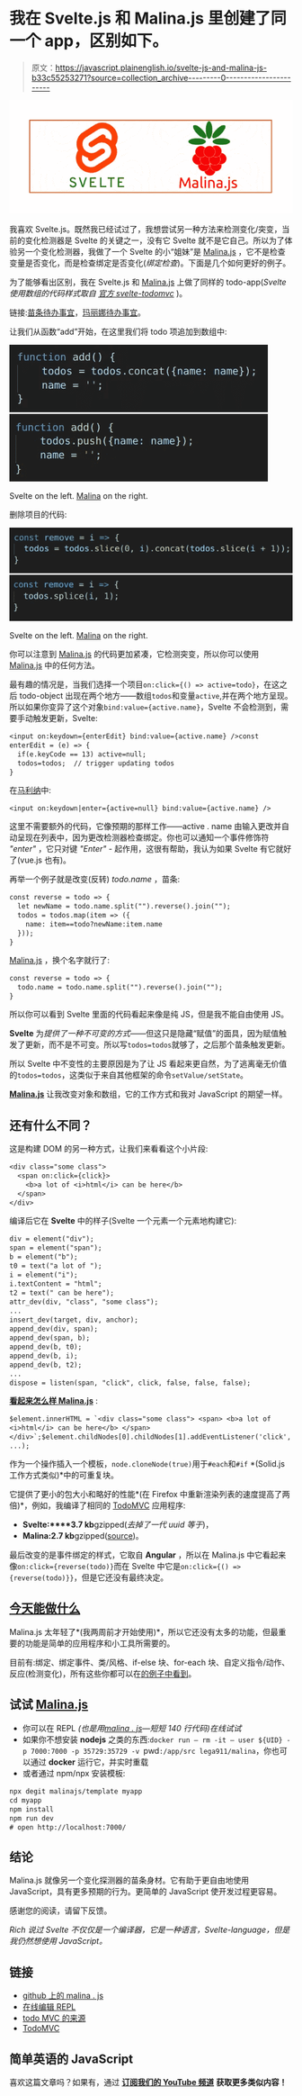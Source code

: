 # 我在 Svelte.js 和 Malina.js 里创建了同一个 app，区别如下。

> 原文：<https://javascript.plainenglish.io/svelte-js-and-malina-js-b33c55253271?source=collection_archive---------0----------------------->

![](img/28335230c38babb98ffc792e5cdfd434.png)

我喜欢 Svelte.js。既然我已经试过了，我想尝试另一种方法来检测变化/突变，当前的变化检测器是 Svelte 的关键之一，没有它 Svelte 就不是它自己。所以为了体验另一个变化检测器，我做了一个 Svelte 的小“姐妹”是 [Malina.js](https://github.com/malinajs/malinajs) ，它不是检查变量是否变化，而是检查绑定是否变化(*绑定检查*)。下面是几个如何更好的例子。

为了能够看出区别，我在 Svelte.js 和 [Malina.js](https://github.com/malinajs/malinajs) 上做了同样的 todo-app(*Svelte 使用数组的代码样式取自* [*官方 svelte-todomvc*](https://github.com/sveltejs/svelte-todomvc/blob/master/src/TodoMVC.svelte) )。

链接:[苗条待办事宜](https://svelte.dev/repl/3db994685aba408c897b40b25de41178?version=3.23.2)，[玛丽娜待办事宜](https://malinajs.github.io/repl/#/gist/e668fb17894a3a6993d109c9ee235003?version=0.6.36)。

让我们从函数“add”开始，在这里我们将 todo 项追加到数组中:

![](img/119f0cb90ed16016d6f1bc7052da9e03.png)![](img/363f4fa98711d66e1f3c7c3167a2c1cd.png)

Svelte on the left. [Malina](https://github.com/malinajs/malinajs) on the right.

删除项目的代码:

![](img/5b8de6c37249df867be616ce90011750.png)![](img/97a090e1ac9e57dbe0d79b62756d5ad4.png)

Svelte on the left. [Malina](https://github.com/malinajs/malinajs) on the right.

你可以注意到 [Malina.js](https://github.com/malinajs/malinajs) 的代码更加紧凑，它检测突变，所以你可以使用 [Malina.js](https://github.com/malinajs/malinajs) 中的任何方法。

最有趣的情况是，当我们选择一个项目`on:click={() => active=todo}`，在这之后 todo-object 出现在两个地方——数组`todos`和变量`active`,并在两个地方呈现。所以如果你变异了这个对象`bind:value={active.name}`，Svelte 不会检测到，需要手动触发更新，Svelte:

```
<input on:keydown={enterEdit} bind:value={active.name} />const enterEdit = (e) => {
  if(e.keyCode == 13) active=null;
  todos=todos;  // trigger updating todos
}
```

在[马利纳](https://github.com/malinajs/malinajs)中:

```
<input on:keydown|enter={active=null} bind:value={active.name} />
```

这里不需要额外的代码，它像预期的那样工作——active . name 由输入更改并自动呈现在列表中，因为更改检测器检查绑定。你也可以通知一个事件修饰符 *"enter"* ，它只对键 *"Enter" -* 起作用，这很有帮助，我认为如果 Svelte 有它就好了(vue.js 也有)。

再举一个例子就是改变(反转) *todo.name* ，苗条:

```
const reverse = todo => {
  let newName = todo.name.split("").reverse().join("");
  todos = todos.map(item => ({
    name: item==todo?newName:item.name
  }));
}
```

[Malina.js](https://github.com/malinajs/malinajs) ，换个名字就行了:

```
const reverse = todo => {
  todo.name = todo.name.split("").reverse().join("");
}
```

所以你可以看到 Svelte 里面的代码看起来像是纯 JS，但是我不能自由使用 JS。

**Svelte** 为*提供了一种不可变的方式*——但这只是隐藏“赋值”的面具，因为赋值触发了更新，而不是不可变。所以写`todos=todos`就够了，之后那个苗条触发更新。

所以 Svelte 中不变性的主要原因是为了让 JS 看起来更自然，为了逃离毫无价值的`todos=todos`，这类似于来自其他框架的命令`setValue/setState`。

[**Malina.js**](https://github.com/malinajs/malinajs) 让我改变对象和数组，它的工作方式和我对 JavaScript 的期望一样。

## 还有什么不同？

这是构建 DOM 的另一种方式，让我们来看看这个小片段:

```
<div class="some class">
  <span on:click={click}>
    <b>a lot of <i>html</i> can be here</b>
  </span>
</div>
```

编译后它在 **Svelte** 中的样子(Svelte 一个元素一个元素地构建它):

```
div = element("div");
span = element("span");
b = element("b");
t0 = text("a lot of ");
i = element("i");
i.textContent = "html";
t2 = text(" can be here");
attr_dev(div, "class", "some class");
...
insert_dev(target, div, anchor);
append_dev(div, span);
append_dev(span, b);
append_dev(b, t0);
append_dev(b, i);
append_dev(b, t2);
...
dispose = listen(span, "click", click, false, false, false);
```

[**看起来怎么样 Malina.js**](https://github.com/malinajs/malinajs) :

```
$element.innerHTML = `<div class="some class"> <span> <b>a lot of <i>html</i> can be here</b> </span> </div>`;$element.childNodes[0].childNodes[1].addEventListener('click', ...);
```

作为一个操作插入一个模板，`node.cloneNode(true)`用于`#each`和`#if` *(Solid.js 工作方式类似)*中的可重复块。

它提供了更小的包大小和略好的性能*(在 Firefox 中重新渲染列表的速度提高了两倍)*，例如，我编译了相同的 [TodoMVC](https://github.com/malinajs/todomvc) 应用程序:

*   **Svelte:****3.7 kb**gzipped(*去掉了一代 uuid 等于*)，
*   **Malina:2.7 kb**gzipped([source](https://github.com/malinajs/todomvc))。

最后改变的是事件绑定的样式，它取自 **Angular** ，所以在 Malina.js 中它看起来像`on:click={reverse(todo)}`而在 Svelte 中它是`on:click={() => {reverse(todo)}}`，但是它还没有最终决定。

## [今天能做什么](https://github.com/malinajs/malinajs)

Malina.js 太年轻了*(我两周前才开始使用)*，所以它还没有太多的功能，但最重要的功能是简单的应用程序和小工具所需要的。

目前有:绑定、绑定事件、类/风格、if-else 块、for-each 块、自定义指令/动作、反应(检测变化)，所有这些你都可以在[的例子中看到](https://malinajs.github.io/repl/)。

## 试试 [Malina.js](https://github.com/malinajs/malinajs)

*   你可以在 REPL *(也是用*[*malina . js*](https://github.com/malinajs/malinajs)*—短短 140 行代码)在线试试*
*   如果你不想安装 **nodejs** 之类的东西:`docker run — rm -it — user ${UID} -p 7000:7000 -p 35729:35729 -v `pwd`:/app/src lega911/malina`，你也可以通过 **docker** 运行它，并实时重载
*   或者通过 npm/npx 安装模板:

```
npx degit malinajs/template myapp
cd myapp
npm install
npm run dev
# open http://localhost:7000/
```

## 结论

Malina.js 就像另一个变化探测器的苗条身材。它有助于更自由地使用 JavaScript，具有更多预期的行为。更简单的 JavaScript 使开发过程更容易。

感谢您的阅读，请留下反馈。

*Rich 说过 Svelte 不仅仅是一个编译器，它是一种语言，Svelte-language，但是我仍然想使用 JavaScript。*

## 链接

*   [github 上的 malina . js](https://github.com/malinajs/malinajs)
*   [在线编辑 REPL](https://malinajs.github.io/repl/)
*   [todo MVC 的来源](https://github.com/malinajs/todomvc)
*   [TodoMVC](http://malina-todomvc.surge.sh/)

## **简单英语的 JavaScript**

喜欢这篇文章吗？如果有，通过 [**订阅我们的 YouTube 频道**](https://www.youtube.com/channel/UCtipWUghju290NWcn8jhyAw) **获取更多类似内容！**
